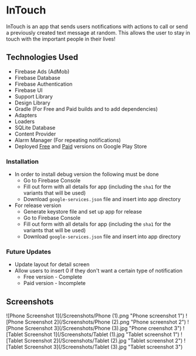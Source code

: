 # InTouch
InTouch is an app that sends users notifications with actions to call or send a previously created text message at random. 
This allows the user to stay in touch with the important people in their lives!

## Technologies Used
* Firebase Ads (AdMob)
* Firebase Database
* Firebase Authentication
* Firebase UI
* Support Library
* Design Library
* Gradle (For Free and Paid builds and to add dependencies)
* Adapters
* Loaders
* SQLite Database
* Content Provider
* Alarm Manager (For repeating notifications)
* Deployed [Free](https://play.google.com/store/apps/details?id=tk.talcharnes.intouch.free) and [Paid](https://play.google.com/store/apps/details?id=tk.talcharnes.intouch.paid) versions on Google Play Store

### Installation
* In order to install debug version the following must be done
  * Go to Firebase Console
  * Fill out form with all details for app (including the `sha1` for the variants that will be used)
  * Download `google-services.json` file and insert into app directory
* For release version
  * Generate keystore file and set up app for release
  * Go to Firebase Console
  * Fill out form with all details for app (including the `sha1` for the variants that will be used)
  * Download `google-services.json` file and insert into app directory
  
### Future Updates
* Update layout for detail screen
* Allow users to insert 0 if they don't want a certain type of notification
  * Free version - Complete
  * Paid version - Incomplete
  
## Screenshots
![Phone Screenshot 1](/Screenshots/Phone (1).png "Phone screenshot 1")
![Phone Screenshot 2](/Screenshots/Phone (2).png "Phone screenshot 2")
![Phone Screenshot 3](/Screenshots/Phone (3).jpg "Phone creenshot 3")
![Tablet Screenshot 1](/Screenshots/Tablet (1).jpg "Tablet screenshot 1")
![Tablet Screenshot 2](/Screenshots/Tablet (2).jpg "Tablet screenshot 2")
![Tablet Screenshot 3](/Screenshots/Tablet (3).jpg "Tablet screenshot 3")

